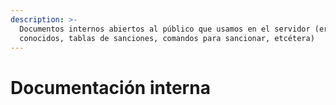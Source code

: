 ```yaml
---
description: >-
  Documentos internos abiertos al público que usamos en el servidor (errores
  conocidos, tablas de sanciones, comandos para sancionar, etcétera)
---
```


# Documentación interna

